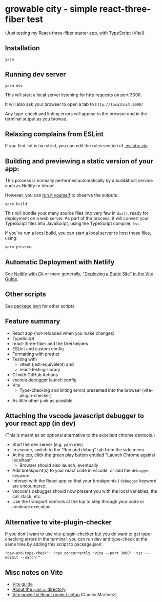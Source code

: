 # growable city - simple react-three-fiber test

(Just testing my React-three-fiber starter app, with TypeScript (Vite))

## Installation

```
yarn
```

## Running dev server

```
yarn dev
```

This will start a local server listening for http requests on port 3000.

It will also ask your browser to open a tab to `http://localhost:3000/`

Any type-check and linting errors will appear in the browser and in the terminal output as you browse.

## Relaxing complains from ESLint

If you find lint is too strict, you can edit the rules section of [.eslintrc.cjs](.eslintrc.cjs).

## Building and previewing a static version of your app:

This process is normally performed automatically by a build&host service such as Netlify or Vercel.

However, you can [run it yourself](https://vitejs.dev/guide/static-deploy.html#building-the-app) to observe the outputs.

```
yarn build
```

This will bundle your many source files into very few in `dist/`, ready for deployment on a web server. As part of the process, it will convert your TypeScript files into JavaScript, using the TypeScript compiler, `tsc`.

If you've run a local build, you can start a local server to host those files, using:

```
yarn preview
```

## Automatic Deployment with Netlify

See [Netlify with Git](https://vitejs.dev/guide/static-deploy.html#building-the-app)
or more generally, ["Deploying a Static Site" in the Vite Guide](https://vitejs.dev/guide/static-deploy.html).

## Other scripts

See [package.json](package.json) for other scripts.

## Feature summary

-   React app (hot-reloaded when you make changes)
-   TypeScript
-   react-three-fiber and the Drei helpers
-   ESLint and custom config
-   Formatting with prettier
-   Testing with
    -   vitest (jest-equivalent) and
    -   react-testing-library
-   CI with GitHub Actions
-   vscode debugger launch config
-   Vite
    -   Type-checking and linting errors presented into the browser (vite-plugin-checker)
-   As little other junk as possible

## Attaching the vscode javascript debugger to your react app (in dev)

(This is meant as an optional alternative to the excellent chrome devtools.)

-   Start the dev server (e.g. yarn dev)
-   In vscode, switch to the "Run and debug" tab from the side menu
-   At the top, click the green play button entitled "Launch Chrome against localhost"
    -   Browser should also launch, eventually
-   Add breakpoint(s) to your react code in vscode, or add the `debugger` keyword
-   Interact with the React app so that your breakpoints / `debugger` keyword are encountered.
-   vscode's debugger should now present you with the local variables, the call stack, etc.
-   Use the transport controls at the top to step through your code or continue execution

## Alternative to vite-plugin-checker

If you don't want to use vite-plugin-checker but you do want to get type-checking errors in the terminal, you can run dev and type-check at the same time by adding this script to package.json:

```
"dev-and-type-check": "npx concurrently 'vite --port 3000' 'tsc --noEmit --watch'"
```

## Misc notes on Vite

-   [Vite guide](https://vitejs.dev/guide/)
-   [About the `public` directory](https://vitejs.dev/guide/assets.html#the-public-directory)
-   [Vite powerful React project setup](https://dev.to/equiman/vite-powerful-react-project-g4m) (Camilo Martinez)
